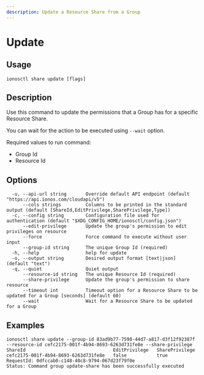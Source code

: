 ```yaml
---
description: Update a Resource Share from a Group
---
```


# Update

## Usage

```text
ionosctl share update [flags]
```

## Description

Use this command to update the permissions that a Group has for a specific Resource Share.

You can wait for the action to be executed using `--wait` option.

Required values to run command:

* Group Id
* Resource Id

## Options

```text
  -u, --api-url string       Override default API endpoint (default "https://api.ionos.com/cloudapi/v5")
      --cols strings         Columns to be printed in the standard output (default [ShareId,EditPrivilege,SharePrivilege,Type])
  -c, --config string        Configuration file used for authentication (default "$XDG_CONFIG_HOME/ionosctl/config.json")
      --edit-privilege       Update the group's permission to edit privileges on resource
      --force                Force command to execute without user input
      --group-id string      The unique Group Id (required)
  -h, --help                 help for update
  -o, --output string        Desired output format [text|json] (default "text")
  -q, --quiet                Quiet output
      --resource-id string   The unique Resource Id (required)
      --share-privilege      Update the group's permission to share resource
      --timeout int          Timeout option for a Resource Share to be updated for a Group [seconds] (default 60)
      --wait                 Wait for a Resource Share to be updated for a Group
```

## Examples

```text
ionosctl share update --group-id 83ad9b77-7598-44d7-a817-d3f12f92387f --resource-id cefc2175-001f-4b94-8693-6263d731fe8e --share-privilege 
ShareId                                EditPrivilege   SharePrivilege
cefc2175-001f-4b94-8693-6263d731fe8e   false           true
RequestId: 0dfccab0-c148-40c8-9794-067d23f79f0e
Status: Command group update-share has been successfully executed
```

